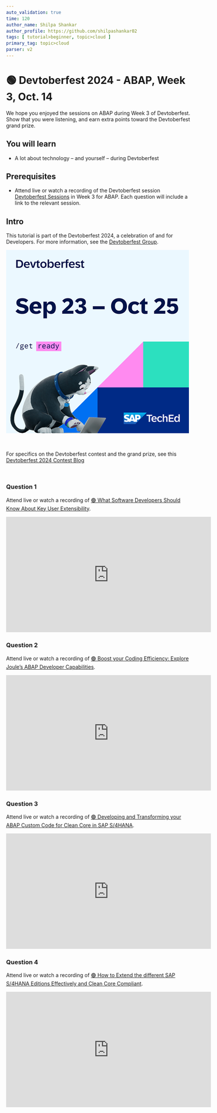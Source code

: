 ```yaml
---
auto_validation: true
time: 120
author_name: Shilpa Shankar
author_profile: https://github.com/shilpashankar02
tags: [ tutorial>beginner, topic>cloud ]
primary_tag: topic>cloud
parser: v2
---
```


# 🟢 Devtoberfest 2024 - ABAP, Week 3, Oct. 14
<!-- description --> We hope you enjoyed the sessions on ABAP during Week 3 of Devtoberfest. Show that you were listening, and earn extra points toward the Devtoberfest grand prize. 
 
## You will learn
- A lot about technology – and yourself – during Devtoberfest

## Prerequisites
- Attend live or watch a recording of the Devtoberfest session [Devtoberfest Sessions](https://community.sap.com/t5/devtoberfest/eb-p/devtoberfest-events) in Week 3 for ABAP. Each question will include a link to the relevant session. 


## Intro
This tutorial is part of the Devtoberfest 2024, a celebration of and for Developers. For more information, see the [Devtoberfest Group](https://groups.community.sap.com/t5/devtoberfest/gh-p/Devtoberfest).

![Devtoberfest](promo-image-kasimir-square.png)

&nbsp;

For specifics on the Devtoberfest contest and the grand prize, see this [Devtoberfest 2024 Contest Blog](https://community.sap.com/t5/devtoberfest-blog-posts/devtoberfest-2024-contest/ba-p/13781593)

&nbsp;

### Question 1 

Attend live or watch a recording of [🟢 What Software Developers Should Know About Key User Extensibility](https://www.youtube.com/watch?v=zxYojlSoXN0). 

<iframe width="560" height="315" src="https://www.youtube.com/embed/zxYojlSoXN0" frameborder="0" allowfullscreen></iframe>

### Question 2 

Attend live or watch a recording of [🟢 Boost your Coding Efficiency: Explore Joule’s ABAP Developer Capabilities](https://www.youtube.com/watch?v=W1B8CWprDFM). 

<iframe width="560" height="315" src="https://www.youtube.com/embed/W1B8CWprDFM" frameborder="0" allowfullscreen></iframe>

### Question 3 

Attend live or watch a recording of [🟢 Developing and Transforming your ABAP Custom Code for Clean Core in SAP S/4HANA](https://www.youtube.com/watch?v=PVCxotz4t2A). 

<iframe width="560" height="315" src="https://www.youtube.com/embed/PVCxotz4t2A" frameborder="0" allowfullscreen></iframe>

### Question 4 

Attend live or watch a recording of [🟢 How to Extend the different SAP S/4HANA Editions Effectively and Clean Core Compliant](https://www.youtube.com/watch?v=BM09AExkT_g). 

<iframe width="560" height="315" src="https://www.youtube.com/embed/BM09AExkT_g" frameborder="0" allowfullscreen></iframe>
